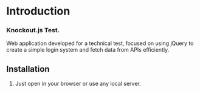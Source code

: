 # Introduction

<div>
   <h3>Knockout.js Test.</h3>

   <p>Web application developed for a technical test, focused on using jQuery to create a simple login system and fetch data from APIs efficiently.</p>
</div>

## Installation

1. Just open in your browser or use any local server.
